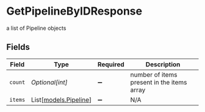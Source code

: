 # GetPipelineByIDResponse

a list of Pipeline objects


## Fields

| Field                                          | Type                                           | Required                                       | Description                                    |
| ---------------------------------------------- | ---------------------------------------------- | ---------------------------------------------- | ---------------------------------------------- |
| `count`                                        | *Optional[int]*                                | :heavy_minus_sign:                             | number of items present in the items array     |
| `items`                                        | List[[models.Pipeline](../models/pipeline.md)] | :heavy_minus_sign:                             | N/A                                            |